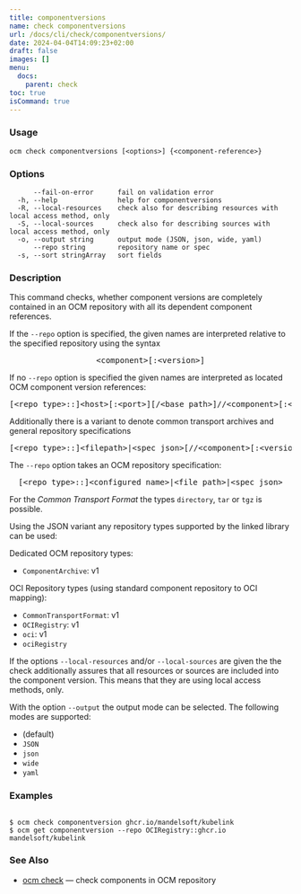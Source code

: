 ```yaml
---
title: componentversions
name: check componentversions
url: /docs/cli/check/componentversions/
date: 2024-04-04T14:09:23+02:00
draft: false
images: []
menu:
  docs:
    parent: check
toc: true
isCommand: true
---
```

### Usage

```
ocm check componentversions [<options>] {<component-reference>}
```

### Options

```
      --fail-on-error      fail on validation error
  -h, --help               help for componentversions
  -R, --local-resources    check also for describing resources with local access method, only
  -S, --local-sources      check also for describing sources with local access method, only
  -o, --output string      output mode (JSON, json, wide, yaml)
      --repo string        repository name or spec
  -s, --sort stringArray   sort fields
```

### Description


This command checks, whether component versions are completely contained
in an OCM repository with all its dependent component references.


If the <code>--repo</code> option is specified, the given names are interpreted
relative to the specified repository using the syntax

<center>
    <pre>&lt;component>[:&lt;version>]</pre>
</center>

If no <code>--repo</code> option is specified the given names are interpreted 
as located OCM component version references:

<center>
    <pre>[&lt;repo type>::]&lt;host>[:&lt;port>][/&lt;base path>]//&lt;component>[:&lt;version>]</pre>
</center>

Additionally there is a variant to denote common transport archives
and general repository specifications

<center>
    <pre>[&lt;repo type>::]&lt;filepath>|&lt;spec json>[//&lt;component>[:&lt;version>]]</pre>
</center>

The <code>--repo</code> option takes an OCM repository specification:

<center>
    <pre>[&lt;repo type>::]&lt;configured name>|&lt;file path>|&lt;spec json></pre>
</center>

For the *Common Transport Format* the types <code>directory</code>,
<code>tar</code> or <code>tgz</code> is possible.

Using the JSON variant any repository types supported by the 
linked library can be used:

Dedicated OCM repository types:
  - <code>ComponentArchive</code>: v1

OCI Repository types (using standard component repository to OCI mapping):
  - <code>CommonTransportFormat</code>: v1
  - <code>OCIRegistry</code>: v1
  - <code>oci</code>: v1
  - <code>ociRegistry</code>



If the options <code>--local-resources</code> and/or <code>--local-sources</code> are given the
the check additionally assures that all resources or sources are included into the component version.
This means that they are using local access methods, only.

With the option <code>--output</code> the output mode can be selected.
The following modes are supported:
  - <code></code> (default)
  - <code>JSON</code>
  - <code>json</code>
  - <code>wide</code>
  - <code>yaml</code>


### Examples

```

$ ocm check componentversion ghcr.io/mandelsoft/kubelink
$ ocm get componentversion --repo OCIRegistry::ghcr.io mandelsoft/kubelink

```

### See Also

* [ocm check](/docs/cli/check)	 &mdash; check components in OCM repository

